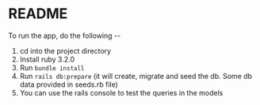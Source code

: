 # README

To run the app, do the following --

1. cd into the project directory
2. Install ruby 3.2.0
3. Run `bundle install`
4. Run `rails db:prepare` (it will create, migrate and seed the db. Some db data provided in seeds.rb file)
5. You can use the rails console to test the queries in the models
